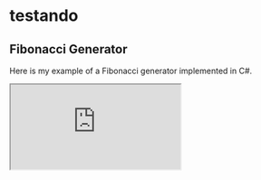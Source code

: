 # testando


<h2>Fibonacci Generator</h2>
<p>Here is my example of a Fibonacci generator implemented in C#.</p>

<iframe src="https://try.dot.net/?fromGist=df44833326fcc575e8169fccb9d41fc7">
</iframe>